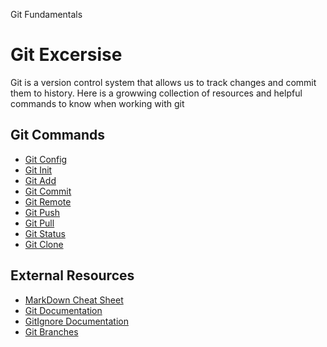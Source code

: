 Git Fundamentals 
#  Git  Excersise 
Git  is  a  version  control  system  that  allows  us  to  track  changes  and  commit  them  to  history.
Here   is  a  growwing  collection  of  resources  and  helpful  commands  to  know  when  working  with  git
## Git Commands
-  [Git Config](./commands/config.md)
- [Git Init](./Commands/init.md)  
- [Git Add](./Commands/add.md)
-  [Git  Commit](./Commands/Commit.md)  
-  [Git Remote](./Commands/Remote.md)
-  [Git Push](./Commands/Push.md)
- [Git  Pull](./Commands/Pull.md)
- [Git Status](./Commands/Status.md)
- [Git  Clone](./Commands/Clone.md)
## External Resources  
- [MarkDown Cheat Sheet](https://www.markdownguide.org/cheat-sheet/)
-  [Git Documentation](https://git-scm.com/docs)
-  [GitIgnore Documentation](https://git-scm.com/docs/gitignore)
-  [Git Branches](https://git-scm.com/bool/en/v2/git-branching-branches-in-a-nutshell)
